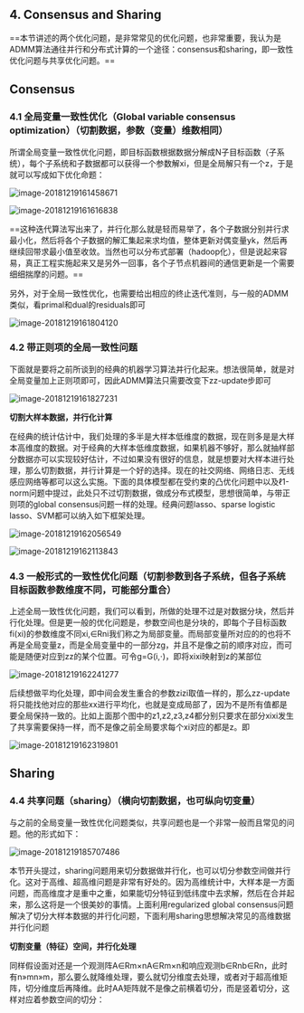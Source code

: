 ## 4. Consensus and Sharing

==本节讲述的两个优化问题，是非常常见的优化问题，也非常重要，我认为是ADMM算法通往并行和分布式计算的一个途径：consensus和sharing，即一致性优化问题与共享优化问题。==

## Consensus

### 4.1 全局变量一致性优化（Global variable consensus optimization）（切割数据，参数（变量）维数相同）

所谓全局变量一致性优化问题，即目标函数根据数据分解成N子目标函数（子系统），每个子系统和子数据都可以获得一个参数解xi，但是全局解只有一个z，于是就可以写成如下优化命题：

![image-20181219161458671](/Users/test/Downloads/7-TestCode/__notebook/Optimize/image-20181219161458671-5207298.png)

![image-20181219161616838](/Users/test/Downloads/7-TestCode/__notebook/Optimize/image-20181219161616838-5207376.png)



==这种迭代算法写出来了，并行化那么就是轻而易举了，各个子数据分别并行求最小化，然后将各个子数据的解汇集起来求均值，整体更新对偶变量yk，然后再继续回带求最小值至收敛。当然也可以分布式部署（hadoop化），但是说起来容易，真正工程实施起来又是另外一回事，各个子节点机器间的通信更新是一个需要细细揣摩的问题。==

另外，对于全局一致性优化，也需要给出相应的终止迭代准则，与一般的ADMM类似，看primal和dual的residuals即可

![image-20181219161804120](/Users/test/Downloads/7-TestCode/__notebook/Optimize/image-20181219161804120-5207484.png)

### 4.2 带正则项的全局一致性问题

下面就是要将之前所谈到的经典的机器学习算法并行化起来。想法很简单，就是对全局变量加上正则项即可，因此ADMM算法只需要改变下zz-update步即可

![image-20181219161827231](/Users/test/Downloads/7-TestCode/__notebook/Optimize/image-20181219161827231-5207507.png)

**切割大样本数据，并行化计算**

在经典的统计估计中，我们处理的多半是大样本低维度的数据，现在则多是是大样本高维度的数据。对于经典的大样本低维度数据，如果机器不够好，那么就抽样部分数据亦可以实现较好估计，不过如果没有很好的信息，就是想要对大样本进行处理，那么切割数据，并行计算是一个好的选择。现在的社交网络、网络日志、无线感应网络等都可以这么实施。下面的具体模型都在受约束的凸优化问题中以及ℓ1-norm问题中提过，此处只不过切割数据，做成分布式模型，思想很简单，与带正则项的global consensus问题一样的处理。经典问题lasso、sparse logistic lasso、SVM都可以纳入如下框架处理。

![image-20181219162056549](/Users/test/Downloads/7-TestCode/__notebook/Optimize/image-20181219162056549-5207656.png)

![image-20181219162113843](/Users/test/Downloads/7-TestCode/__notebook/Optimize/image-20181219162113843-5207673.png)





### 4.3 一般形式的一致性优化问题（切割参数到各子系统，但各子系统目标函数参数维度不同，可能部分重合）

上述全局一致性优化问题，我们可以看到，所做的处理不过是对数据分块，然后并行化处理。但是更一般的优化问题是，参数空间也是分块的，即每个子目标函数fi(xi)的参数维度不同xi,∈Rni我们称之为局部变量。而局部变量所对应的的也将不再是全局变量z，而是全局变量中的一部分zg，并且不是像之前的顺序对应，而可能是随便对应到zz的某个位置。可令g=G(i,⋅)，即将xixi映射到z的某部位

![image-20181219162241277](/Users/test/Downloads/7-TestCode/__notebook/Optimize/image-20181219162241277-5207761.png)

后续想做平均化处理，即中间会发生重合的参数zizi取值一样的，那么zz-update将只能找他对应的那些xx进行平均化，也就是变成局部了，因为不是所有值都是要全局保持一致的。比如上面那个图中的z1,z2,z3,z4都分别只要求在部分xixi发生了共享需要保持一样，而不是像之前全局要求每个xi对应的都是z。即

![image-20181219162319801](/Users/test/Downloads/7-TestCode/__notebook/Optimize/image-20181219162319801-5207799.png)

## Sharing

### 4.4 共享问题（sharing）（横向切割数据，也可纵向切变量）

与之前的全局变量一致性优化问题类似，共享问题也是一个非常一般而且常见的问题。他的形式如下：

![image-20181219185707486](/Users/test/Downloads/7-TestCode/__notebook/Optimize/image-20181219185707486-5217027.png)

本节开头提过，sharing问题用来切分数据做并行化，也可以切分参数空间做并行化。这对于高维、超高维问题是非常有好处的。因为高维统计中，大样本是一方面问题，而高维度才是重中之重，如果能切分特征到低纬度中去求解，然后在合并起来，那么这将是一个很美妙的事情。上面利用regularized global consensus问题解决了切分大样本数据的并行化问题，下面利用sharing思想解决常见的高维数据并行化问题



**切割变量（特征）空间，并行化处理**

同样假设面对还是一个观测阵A∈Rm×nA∈Rm×n和响应观测b∈Rnb∈Rn，此时有n»mn»m，那么要么就降维处理，要么就切分维度去处理，或者对于超高维矩阵，切分维度后再降维。此时AA矩阵就不是像之前横着切分，而是竖着切分，这样对应着参数空间的切分：



